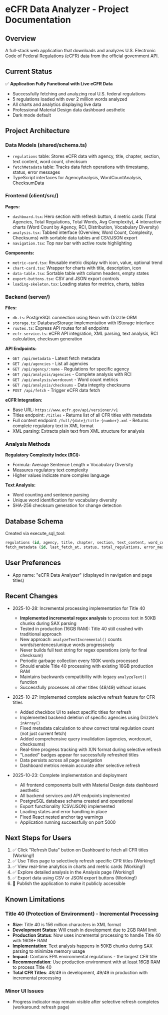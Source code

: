 # eCFR Data Analyzer - Project Documentation

## Overview
A full-stack web application that downloads and analyzes U.S. Electronic Code of Federal Regulations (eCFR) data from the official government API.

## Current Status
✅ **Application Fully Functional with Live eCFR Data**
- Successfully fetching and analyzing real U.S. federal regulations
- 5 regulations loaded with over 2 million words analyzed
- All charts and analytics displaying live data
- Professional Material Design data dashboard aesthetic
- Dark mode default

## Project Architecture

### Data Models (shared/schema.ts)
- `regulations` table: Stores eCFR data with agency, title, chapter, section, text content, word count, checksum
- `fetchMetadata` table: Tracks data fetch operations with timestamp, status, error messages
- TypeScript interfaces for AgencyAnalysis, WordCountAnalysis, ChecksumData

### Frontend (client/src/)
**Pages:**
- `dashboard.tsx`: Hero section with refresh button, 4 metric cards (Total Agencies, Total Regulations, Total Words, Avg Complexity), 4 interactive charts (Word Count by Agency, RCI, Distribution, Vocabulary Diversity)
- `analysis.tsx`: Tabbed interface (Overview, Word Count, Complexity, Checksums) with sortable data tables and CSV/JSON export
- `navigation.tsx`: Top nav bar with active route highlighting

**Components:**
- `metric-card.tsx`: Reusable metric display with icon, value, optional trend
- `chart-card.tsx`: Wrapper for charts with title, description, icon
- `data-table.tsx`: Sortable table with column headers, empty states
- `export-buttons.tsx`: CSV and JSON export controls
- `loading-skeleton.tsx`: Loading states for metrics, charts, tables

### Backend (server/)
**Files:**
- `db.ts`: PostgreSQL connection using Neon with Drizzle ORM
- `storage.ts`: DatabaseStorage implementation with IStorage interface
- `routes.ts`: Express API routes for all endpoints
- `ecfr-service.ts`: eCFR API integration, XML parsing, text analysis, RCI calculation, checksum generation

**API Endpoints:**
- `GET /api/metadata` - Latest fetch metadata
- `GET /api/agencies` - List all agencies
- `GET /api/agency/:name` - Regulations for specific agency
- `GET /api/analysis/agencies` - Complete analysis with RCI
- `GET /api/analysis/wordcount` - Word count metrics
- `GET /api/analysis/checksums` - Data integrity checksums
- `POST /api/fetch` - Trigger eCFR data fetch

**eCFR Integration:**
- Base URL: `https://www.ecfr.gov/api/versioner/v1`
- Titles endpoint: `/titles` - Returns list of all CFR titles with metadata
- Full content endpoint: `/full/{date}/title-{number}.xml` - Returns complete regulatory text in XML format
- XML parsing: Extracts plain text from XML structure for analysis

### Analysis Methods
**Regulatory Complexity Index (RCI):**
- Formula: Average Sentence Length × Vocabulary Diversity
- Measures regulatory text complexity
- Higher values indicate more complex language

**Text Analysis:**
- Word counting and sentence parsing
- Unique word identification for vocabulary diversity
- SHA-256 checksum generation for change detection

## Database Schema
Created via execute_sql_tool:
```sql
regulations (id, agency, title, chapter, section, text_content, word_count, checksum, created_at)
fetch_metadata (id, last_fetch_at, status, total_regulations, error_message)
```

## User Preferences
- App name: "eCFR Data Analyzer" (displayed in navigation and page titles)

## Recent Changes
- 2025-10-28: Incremental processing implementation for Title 40
  - **Implemented incremental regex analysis** to process text in 50KB chunks during SAX parsing
  - Tested in production (16GB RAM): Title 40 still crashed with traditional approach
  - New approach: `analyzeTextIncremental()` counts words/sentences/unique words progressively
  - Never builds full text string for regex operations (only for final checksum)
  - Periodic garbage collection every 100K words processed
  - Should enable Title 40 processing with existing 16GB production RAM
  - Maintains backwards compatibility with legacy `analyzeText()` function
  - Successfully processes all other titles (48/49) without issues
  
- 2025-10-27: Implemented complete selective refresh feature for CFR titles
  - Added checkbox UI to select specific titles for refresh
  - Implemented backend deletion of specific agencies using Drizzle's `inArray()`
  - Fixed metadata calculation to show correct total regulation count (not just current fetch)
  - Added comprehensive query invalidation (agencies, wordcount, checksums)
  - Real-time progress tracking with X/N format during selective refresh
  - "Loaded" badges appear for successfully refreshed titles
  - Data persists across all page navigation
  - Dashboard metrics remain accurate after selective refresh
  
- 2025-10-23: Complete implementation and deployment
  - All frontend components built with Material Design data dashboard aesthetic
  - All backend services and API endpoints implemented
  - PostgreSQL database schema created and operational
  - Export functionality (CSV/JSON) implemented
  - Loading states and error handling in place
  - Fixed React nested anchor tag warnings
  - Application running successfully on port 5000

## Next Steps for Users
1. ✅ Click "Refresh Data" button on Dashboard to fetch all CFR titles (Working!)
2. ✅ Use Titles page to selectively refresh specific CFR titles (Working!)
3. ✅ View real-time analytics in charts and metric cards (Working!)
4. ✅ Explore detailed analysis in the Analysis page (Working!)
5. ✅ Export data using CSV or JSON export buttons (Working!)
6. 🚀 Publish the application to make it publicly accessible

## Known Limitations

### Title 40 (Protection of Environment) - Incremental Processing
- **Size**: Title 40 is 156 million characters in XML format
- **Development Status**: Will crash in development due to 2GB RAM limit
- **Production Status**: Now uses incremental processing to handle Title 40 with 16GB+ RAM
- **Implementation**: Text analysis happens in 50KB chunks during SAX parsing to minimize memory usage
- **Impact**: Contains EPA environmental regulations - the largest CFR title
- **Recommendation**: Use production environment with at least 16GB RAM to process Title 40
- **Total CFR Titles**: 48/49 in development, 49/49 in production with incremental processing

### Minor UI Issues
- Progress indicator may remain visible after selective refresh completes (workaround: refresh page)
